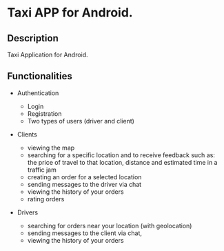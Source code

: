 # Taxi APP for Android.

## Description

Taxi Application for Android.


## Functionalities

- Authentication
	- Login
	- Registration
  - Two types of users (driver and client)

- Clients
	- viewing the map
	- searching for a specific location and to receive feedback such as: the price of travel to that location, distance and estimated time in a traffic jam
	- creating an order for a selected location
	- sending messages to the driver via chat
  - viewing the history of your orders
  - rating orders

- Drivers
	- searching for orders near your location (with geolocation)
	- sending messages to the client via chat,
	- viewing the history of your orders
